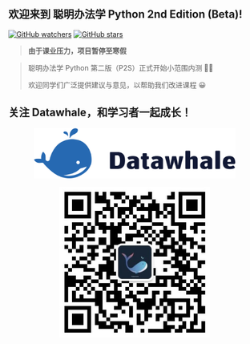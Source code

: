 ## **欢迎来到 聪明办法学 Python 2nd Edition (Beta)!**

[![GitHub watchers](https://img.shields.io/github/watchers/anine09/learn-python-the-smart-way-v2.svg?style=social&label=Watch)](https://github.com/anine09/learn-python-the-smart-way-v2)  [![GitHub stars](https://img.shields.io/github/stars/anine09/learn-python-the-smart-way-v2.svg?style=social&label=Stars)](https://github.com/anine09/learn-python-the-smart-way-v2)

> **由于课业压力，项目暂停至寒假**

> 聪明办法学 Python 第二版（P2S）正式开始小范围内测 🎉🎉
>
> 欢迎同学们广泛提供建议与意见，以帮助我们改进课程  😀
## 关注 Datawhale，和学习者一起成长！
<div align="center">
<a href="https://datawhale.club/" target="_blank"><img style="height: 100px; " src="images/datawhale_logo.png"></a>
</div>
<p></p>
<div align="center">
<a href="https://mp.weixin.qq.com/s/dndXMp52neU6J5lBjlvvQw" target="_blank"><img style="height: 300px; " src="images/datawhale_wechat_qrcode.jpeg"></a>
</div>
